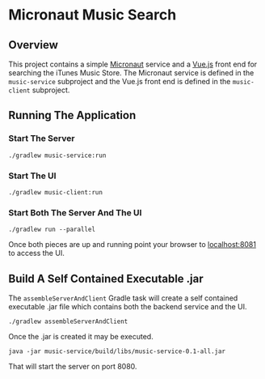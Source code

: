 # Micronaut Music Search

## Overview

This project contains a simple 
[Micronaut](https://micronaut.io) service and a 
[Vue.js](https://vuejs.org) front end for searching
the iTunes Music Store.  The Micronaut service is
defined in the `music-service` subproject and the
Vue.js front end is defined in the `music-client`
subproject.

## Running The Application

### Start The Server

    ./gradlew music-service:run
    
### Start The UI

    ./gradlew music-client:run
    
### Start Both The Server And The UI

    ./gradlew run --parallel

Once both pieces are up and running point your
browser to [localhost:8081](http://localhost:8081/)
to access the UI.

## Build A Self Contained Executable .jar

The `assembleServerAndClient` Gradle task will create
a self contained executable .jar file which contains
both the backend service and the UI.

    ./gradlew assembleServerAndClient
    
Once the .jar is created it may be executed.

    java -jar music-service/build/libs/music-service-0.1-all.jar
    
That will start the server on port 8080.    
    
    